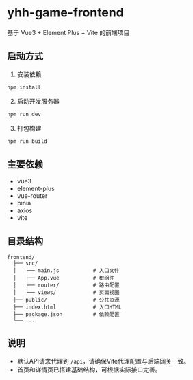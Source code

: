 # yhh-game-frontend

基于 Vue3 + Element Plus + Vite 的前端项目

## 启动方式

1. 安装依赖

```bash
npm install
```

2. 启动开发服务器

```bash
npm run dev
```

3. 打包构建

```bash
npm run build
```

## 主要依赖
- vue3
- element-plus
- vue-router
- pinia
- axios
- vite

## 目录结构

```
frontend/
  ├── src/
  │   ├── main.js           # 入口文件
  │   ├── App.vue           # 根组件
  │   ├── router/           # 路由配置
  │   └── views/            # 页面视图
  ├── public/               # 公共资源
  ├── index.html            # 入口HTML
  ├── package.json          # 依赖配置
  └── ...
```

## 说明
- 默认API请求代理到 `/api`，请确保Vite代理配置与后端网关一致。
- 首页和详情页已搭建基础结构，可根据实际接口完善。 